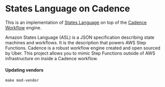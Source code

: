 # States Language on Cadence

This is an implementation of [States Language](https://states-language.net/spec.html) on top of the [Cadence Workflow](https://cadenceworkflow.io/) engine.

Amazon States Language (ASL) is a JSON specification describing state machines and workflows. It is the description that powers AWS Step Functions. Cadence is a robust workflow engine created and open sourced by Uber.
This project allows you to mimic Step Functions outside of AWS infrastructure on inside a Cadence workflow.

#### Updating vendors

```
make mod-vendor
```
